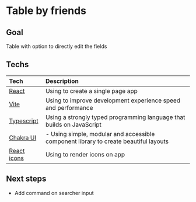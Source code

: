 # Table by friends
## **Goal**
Table with option to directly edit the fields

## **Techs**
Tech | Description
:--- |:-----------
[React](https://pt-br.reactjs.org/docs/getting-started.html) | Using to create a single page app
[Vite](https://vitejs.dev/guide/) | Using to improve development experience speed and performance
[Typescript](https://www.typescriptlang.org/docs/handbook/typescript-in-5-minutes.html) | Using a strongly typed programming language that builds on JavaScript
[Chakra UI](https://chakra-ui.com/getting-started) | - Using simple, modular and accessible component library to create beautiful layouts
[React icons]() | Using to render icons on app

## **Next steps**
* Add command on searcher input
